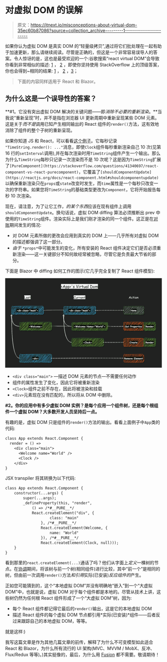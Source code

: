 # 对虚拟 DOM 的误解

> 原文：<https://itnext.io/misconceptions-about-virtual-dom-35ec60b87086?source=collection_archive---------1----------------------->

如果你认为虚拟 DOM 是真实 DOM 的“轻量级拷贝”,通过将它们批处理在一起有助于加速更新，那么请继续阅读。尽管是正确的，但这是一个非常容易误导人的答案。令人惊讶的是，这也是最受欢迎的一个:谷歌搜索“react virtual DOM”会导致你看到非常相似的描述: [1](https://www.geeksforgeeks.org/reactjs-virtual-dom/) ， [2](https://programmingwithmosh.com/react/react-virtual-dom-explained/) ，即使你坚持使用 StackOverflow 上的顶级答案，你也会得到~相同的结果: [1](https://stackoverflow.com/questions/50395934/whats-different-between-virtual-dom-and-shadow-dom) ， [2](https://stackoverflow.com/questions/52513283/virtual-dom-and-real-dom-difference-in-react-js) ，[3](https://stackoverflow.com/questions/45887841/what-is-the-advantage-of-virtual-dom-in-todo-like-app)；

> 下面的内容同样适用于 React 和 Blazor。

## 为什么这是一个误导性的答案？

**#1。它没有突出虚拟 DOM 解决的关键问题——即*消除不必要的重新渲染*。**当我说“重新呈现”时，并不是指在浏览器 UI 更新周期中重新呈现某些 DOM 元素。这是关于*而不是*调用已知产生相同输出的 React 组件的`render()`方法，这有效地消除了组件的整个子树的重新呈现。

如果你知道 JS 和 React，可以看看[这个例子](https://codepen.io/alexyakunin/pen/JjWGZaG)。它每秒记录
`"TimeString.render(): ..."`消息，即使`Clock`组件每秒重新渲染自己 10 次(见第 16 行的`setInterval`调用),并在每次渲染时用`TimeString`组件产生一个输出。那么为什么`TimeString`每秒只记录一次渲染而不是 10 次呢？这是因为`TimeString`扩展了`[PureComponent](https://stackoverflow.com/questions/41340697/react-component-vs-react-purecomponent)`，它覆盖了`[shouldComponentUpdate](https://reactjs.org/docs/react-component.html#shouldcomponentupdate)`以确保重新渲染只在`props`或`state`改变时发生，而`time`属性是一个每秒只改变一次的字符串。如果您将`TimeString`的基础类型更改为`Component`，它将开始报告每秒 10 次渲染。

现在，请注意，为了让它工作，*的某个东西*应该在现有组件上调用`shouldComponentUpdate`。换句话说，虚拟 DOM diffing 算法必须推断出 prev 中使用的`TimeString`组件。渲染实际上是我们刚才渲染的同一个组件。这正是在[对账](https://reactjs.org/docs/reconciliation.html)期间发生的情况:

*   对 DOM 元素所做的更改会应用到真实的 DOM 上——几乎所有对虚拟 DOM 的描述都强调了这一部分。
*   *由于* `*props*`中可能发生的变化，所有安装的 React 组件决定它们是否必须重新渲染——这一关键部分不知何故经常被忽略，尽管它是负责最大节省的部分。

下面是 Blazor 中 diffing 如何工作的图示(它几乎完全复制了 React 组件模型):

![](img/018415b9f681b38eff81993492306d3d.png)

*   `<div class="main">` —描述 DOM 元素的节点—不需要任何动作
*   组件的属性发生了变化，因此它将被重新渲染
*   `<Clock>`组件之前不存在，因此将被渲染和挂载
*   `<div>`元素现在没有匹配的，所以将从 DOM 中删除。

**#2。你的应用中有多少虚拟 DOM 实例？是每个应用一个组件树，还是每个根组件一个虚拟 DOM？大多数开发人员坚持后一点。**

有趣的是，虚拟 DOM 只是组件的`render()`方法的输出。看看上面例子中`App`类的代码:

```
class App extends React.Component {
  render = () => 
    <div class="main">
      <Welcome name="World" />
      <Clock />
    </div>
}
```

JSX transpiler 将其转换为以下代码:

```
class App extends React.Component {
    constructor(...args) {
        super(...args);
        _defineProperty(this, "render",
            () => /*#__PURE__*/
            React.createElement("div", {
                    class: "main"
                }, /*#__PURE__*/
                React.createElement(Welcome, {
                    name: "World"
                }), /*#__PURE__*/
                React.createElement(Clock, null)));
    }
}
```

看到那里的`react.createElement(...)`通话了吗？他们从字面上*定义*一棵树的节点。在[协调](https://reactjs.org/docs/reconciliation.html)期间，将该树与前一个树(相同组件)进行比较，其中“前一个”是相同的树，但由前一次调用`render()`方法*和引用*实际(已安装)*反应组件的*产生。

正如您可能猜到的，这个“本地虚拟 DOM”并没有明确地“嵌入”到一个“大虚拟 DOM”中，也就是说，虚拟 DOM 对于每个组件都是本地的。尽管从技术上讲，这些树仍然为任何根 React 组件形成了一个“大虚拟 DOM”树，因为:

*   每个 React 组件都记得它最后的`render()`输出，这是它的本地虚拟 DOM
*   描述 React 组件的每个虚拟 DOM 节点都引用*实际(已安装)*组件——后者反过来跟踪自己的本地虚拟 DOM，等等。

就是这样:)

我写这篇文章是作为其他几篇文章的前传，解释了为什么不可变模型如此适合 React 和 Blazor，为什么所有流行的 UI 架构(MVC、MVVM / MobX、反冲、Flux/Redux 等等)。)其实挺像的，最后，为什么用 [Fusion](https://github.com/servicetitan/Stl.Fusion) 都不需要。敬请期待！